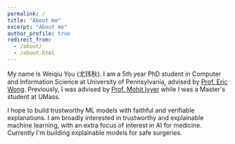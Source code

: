 ```yaml
---
permalink: /
title: "About me"
excerpt: "About me"
author_profile: true
redirect_from:
  - /about/
  - /about.html
---
```


My name is Weiqiu You (尤玮秋). I am a 5th year PhD student in Computer and Information Science at University of Pennsylvania, advised by [Prof. Eric Wong](https://www.cis.upenn.edu/~exwong/).
Previously, I was advised by [Prof. Mohit Iyyer](https://people.cs.umass.edu/~miyyer/) while I was a Master's student at UMass.
 <!-- [Prof Jon May](https://www.isi.edu/~jonmay/) while I was an intern at USC/ISI, and [Dr. Youngja Park](https://research.ibm.com/people/youngja-park) while I was an intern at IBM Research. -->

I hope to build trustworthy ML models with faithful and verifiable explanations.
I am broadly interested in trustworthy and explainable machine learning, with an extra focus of interest in AI for medicine. 
Currently I'm building explainable models for safe surgeries.
